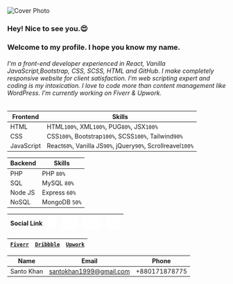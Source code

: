 ![Cover Photo](img/Santo-Khan-c.png)

### Hey! Nice to see you.😍

### Welcome to my profile. I hope you know my name.

###### I'm a front-end developer experienced in React, Vanilla JavaScript,Bootstrap, CSS, SCSS, HTML and GitHub. I make completely responsive website for client satisfaction. I'm web scripting expert and coding is my intoxication. I love to code more than content management like WordPress. I'm currently working on Fiverr & Upwork.

<!-- ### Development Skills:

- HTML or JSX or PUG `100%`
- CSS
  - Bootstrap `100%`
  - SCSS `100%`
  - Tailwind `90%`
- JavaScript
  - React `60%`
  - Vanilla JS `90%`
  - jQuery `90%`
  - Scrollreavel `100%`

### Design Skills:

- Adobe
  - Illustrator `100%`
  - Photoshop `90%`
  - After Effect `80%`
  - XD `100%`
- Figma `100%` -->

| Frontend   | Skills                                                       |
| ---------- | ------------------------------------------------------------ |
| HTML       | HTML`100%`, XML`100%`, PUG`80%`, JSX`100%`                   |
| CSS        | CSS`100%`, Bootstrap`100%`, SCSS`100%`, Tailwind`90%`        |
| JavaScript | React`60%`, Vanilla JS`90%`, jQuery`90%`, Scrollreavel`100%` |

| Backend | Skills        |
| ------- | ------------- |
| PHP     | PHP `80%`     |
| SQL     | MySQL `80%`   |
| Node JS | Express `60%` |
| NoSQL   | MongoDB `50%` |

| Social Link | [![Facebook](img/facebook.svg)](https://facebook.com/SantoKhan1999) | [![Instagram](img/instagram.svg)](https://www.linkedin.com/in/santokhan1999) | [![Twitter](img/twitter.svg)](https://twitter.com/santokhan_) | [![LinkedIn](img/linkedin.svg)](https://facebook.com/santokhan) |
| ----------- | ------------------------------------------------------------------- | ---------------------------------------------------------------------------- | ------------------------------------------------------------- | --------------------------------------------------------------- |

| [`Fiverr`](https://fiverr.com/santokhan494) | [`Dribbble`](https://dribbble.com/santokhan) | [`Upwork`](https://www.upwork.com/freelancers/~013de8e004b41e7e82) |
| ------------------------------------------- | -------------------------------------------- | ------------------------------------------------------------------ |

| Name       | Email                   | Phone         |
| ---------- | ----------------------- | ------------- |
| Santo Khan | santokhan1999@gmail.com | +880171878775 |

<!--
**santokhan/santokhan** is a ✨ _special_ ✨ repository because its `README.md` (this file) appears on your GitHub profile.

Here are some ideas to get you started:

- 🔭 I’m currently working on ...
- 🌱 I’m currently learning ...
- 👯 I’m looking to collaborate on ...
- 🤔 I’m looking for help with ...
- 💬 Ask me about ...
- 📫 How to reach me: ...
- 😄 Pronouns: ...
- ⚡ Fun fact: ...
-->
